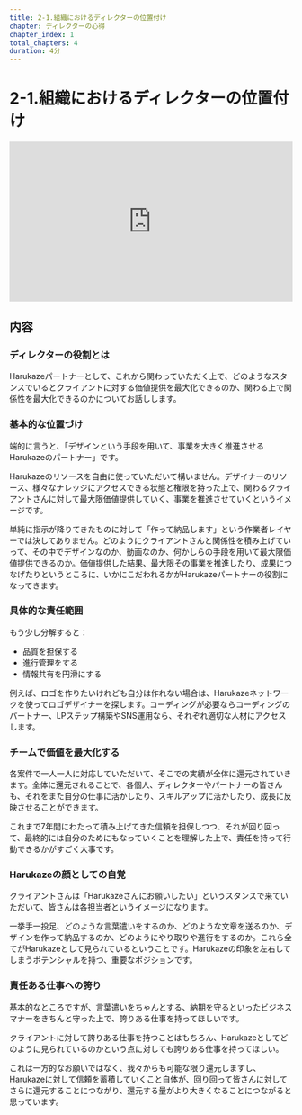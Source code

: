 ```yaml
---
title: 2-1.組織におけるディレクターの位置付け
chapter: ディレクターの心得
chapter_index: 1
total_chapters: 4
duration: 4分
---
```


# 2-1.組織におけるディレクターの位置付け

<div style="position: relative; padding-bottom: 56.25%; height: 0;"><iframe src="https://www.loom.com/embed/9c3b98eed1e04e4c9e6219917327e1b3?sid=fcf76632-1a2c-4523-965d-eed1d44cc50e" frameborder="0" webkitallowfullscreen mozallowfullscreen allowfullscreen style="position: absolute; top: 0; left: 0; width: 100%; height: 100%;"></iframe></div>

## 内容

### ディレクターの役割とは

Harukazeパートナーとして、これから関わっていただく上で、どのようなスタンスでいるとクライアントに対する価値提供を最大化できるのか、関わる上で関係性を最大化できるのかについてお話しします。

### 基本的な位置づけ

端的に言うと、「デザインという手段を用いて、事業を大きく推進させるHarukazeのパートナー」です。

Harukazeのリソースを自由に使っていただいて構いません。デザイナーのリソース、様々なナレッジにアクセスできる状態と権限を持った上で、関わるクライアントさんに対して最大限価値提供していく、事業を推進させていくというイメージです。

単純に指示が降りてきたものに対して「作って納品します」という作業者レイヤーでは決してありません。どのようにクライアントさんと関係性を積み上げていって、その中でデザインなのか、動画なのか、何かしらの手段を用いて最大限価値提供できるのか。価値提供した結果、最大限その事業を推進したり、成果につなげたりというところに、いかにこだわれるかがHarukazeパートナーの役割になってきます。

### 具体的な責任範囲

もう少し分解すると：
- 品質を担保する
- 進行管理をする
- 情報共有を円滑にする

例えば、ロゴを作りたいけれども自分は作れない場合は、Harukazeネットワークを使ってロゴデザイナーを探します。コーディングが必要ならコーディングのパートナー、LPステップ構築やSNS運用なら、それぞれ適切な人材にアクセスします。

### チームで価値を最大化する

各案件で一人一人に対応していただいて、そこでの実績が全体に還元されていきます。全体に還元されることで、各個人、ディレクターやパートナーの皆さんも、それをまた自分の仕事に活かしたり、スキルアップに活かしたり、成長に反映させることができます。

これまで7年間にわたって積み上げてきた信頼を担保しつつ、それが回り回って、最終的には自分のためにもなっていくことを理解した上で、責任を持って行動できるかがすごく大事です。

### Harukazeの顔としての自覚

クライアントさんは「Harukazeさんにお願いしたい」というスタンスで来ていただいて、皆さんは各担当者というイメージになります。

一挙手一投足、どのような言葉遣いをするのか、どのような文章を送るのか、デザインを作って納品するのか、どのようにやり取りや進行をするのか。これら全てがHarukazeとして見られているということです。Harukazeの印象を左右してしまうポテンシャルを持つ、重要なポジションです。

### 責任ある仕事への誇り

基本的なところですが、言葉遣いをちゃんとする、納期を守るといったビジネスマナーをきちんと守った上で、誇りある仕事を持ってほしいです。

クライアントに対して誇りある仕事を持つことはもちろん、Harukazeとしてどのように見られているのかという点に対しても誇りある仕事を持ってほしい。

これは一方的なお願いではなく、我々からも可能な限り還元しますし、Harukazeに対して信頼を蓄積していくこと自体が、回り回って皆さんに対してさらに還元することにつながり、還元する量がより大きくなることにつながると思っています。

